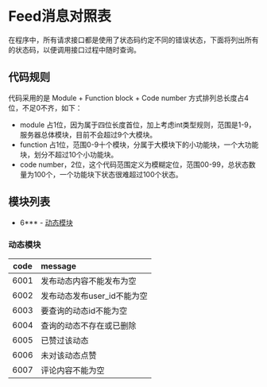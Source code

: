 # Feed消息对照表
在程序中，所有请求接口都是使用了状态码约定不同的错误状态，下面将列出所有的状态码，以便调用接口过程中随时查询。

## 代码规则

代码采用的是 Module + Function block + Code number 方式排列总长度占4位，不足0不齐，如下：
- module 占1位，因为属于四位长度首位，加上考虑int类型规则，范围是1-9，服务器总体模块，目前不会超过9个大模块。
- function 占1位，范围0-9十个模块，分属于大模块下的小功能块，一个大功能块，划分不超过10个小功能块。
- code number，2位，这个代码范围定义为模糊定位，范围00-99，总状态数量为100个，一个功能块下状态很难超过100个状态。

## 模块列表
* 6*** - [动态模块](#动态模块)

### 动态模块
| code  | message  |
|-------|:--------|
| 6001  | 发布动态内容不能发布为空 |
| 6002  | 发布动态发布user_id不能为空	|
|	6003	|	要查询的动态id不能为空 |
| 6004  | 查询的动态不存在或已删除 |
| 6005  | 已赞过该动态 |
| 6006  | 未对该动态点赞 |
| 6007  | 评论内容不能为空 |


